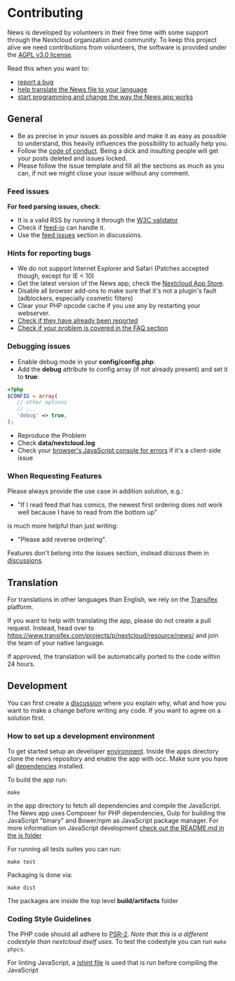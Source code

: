 # Contributing

News is developed by volunteers in their free time with some support through the Nextcloud organization and community. To keep this project alive we need contributions from volunteers, the software is provided under the [AGPL v3.0 license](https://github.com/nextcloud/news/blob/master/COPYING).

Read this when you want to:

* [report a bug](#Issues)
* [help translate the News file to your language](#Translation)
* [start programming and change the way the News app works](#development)


## General
* Be as precise in your issues as possible and make it as easy as possible to understand, this heavily influences the possibility to actually help you.
* Follow the [code of conduct](https://nextcloud.com/code-of-conduct/). Being a dick and insulting people will get your posts deleted and issues locked.
* Please follow the issue template and fill all the sections as much as you can, if not we might close your issue without any comment.

### Feed issues
**For feed parsing issues, check**:
* It is a valid RSS by running it through the [W3C validator](http://validator.w3.org/feed/)
* Check if [feed-io](https://feed-io.net/) can handle it.
* Use the [feed issues](https://github.com/nextcloud/news/discussions/categories/feed-issues) section in discussions.

### Hints for reporting bugs
* We do not support Internet Explorer and Safari (Patches accepted though, except for IE < 10)
* Get the latest version of the News app, check the [Nextcloud App Store](https://apps.nextcloud.com/apps/news/releases).
* Disable all browser add-ons to make sure that it's not a plugin's fault (adblockers, especially cosmetic filters)
* Clear your PHP opcode cache if you use any by restarting your webserver.
* [Check if they have already been reported](https://github.com/nextcloud/news/issues?state=open)
* [Check if your problem is covered in the FAQ section](https://github.com/nextcloud/news#faq)

### Debugging issues
* Enable debug mode in your **config/config.php**:
 * Add the **debug** attribute to config array (if not already present) and set it to **true**:
 ```php
 <?php
 $CONFIG = array(
    // other options
    // ...
    'debug' => true,
 );
 ```

* Reproduce the Problem
* Check **data/nextcloud.log**
* Check your [browser's JavaScript console for errors](http://ggnome.com/wiki/Using_The_Browser_Error_Console) if it's a client-side issue

### When Requesting Features
Please always provide the use case in addition solution, e.g.:

* "If I read feed that has comics, the newest first ordering does not work well because I have to read from the bottom up"

is much more helpful than just writing:

* "Please add reverse ordering".

Features don't belong into the issues section, instead discuss them in [discussions](https://github.com/nextcloud/news/discussions/categories/features).

## Translation

For translations in other languages than English, we rely on the [Transifex](https://www.transifex.com/) platform.

If you want to help with translating the app, please do not create a pull request. Instead, head over to https://www.transifex.com/projects/p/nextcloud/resource/news/ and join the team of your native language.

If approved, the translation will be automatically ported to the code within 24 hours.

## Development
You can first create a [discussion](https://github.com/nextcloud/news/discussions/categories/features) where you explain why, what and how you want to make a change before writing any code. If you want to agree on a solution first.

### How to set up a development environment
To get started setup an developer [environment](https://docs.nextcloud.com/server/latest/developer_manual/getting_started/devenv.html). Inside the apps directory clone the news repository and enable the app with occ.
Make sure you have all [dependencies](https://github.com/nextcloud/news/blob/master/docs/install.md#build-dependencies) installed.

To build the app run:

    make

in the app directory to fetch all dependencies and compile the JavaScript. The News app uses Composer for PHP dependencies, Gulp for building the JavaScript "binary" and Bower/npm as JavaScript package manager. For more information on JavaScript development [check out the README.md in the js folder](https://github.com/nextcloud/news/blob/master/js/README.md)

For running all tests suites you can run:

    make test

Packaging is done via:

    make dist

The packages are inside the top level **build/artifacts** folder

### Coding Style Guidelines
The PHP code should all adhere to [PSR-2](https://www.php-fig.org/psr/psr-2/).
*Note that this is a different codestyle than nextcloud itself uses.*
To test the codestyle you can run `make phpcs`.

For linting JavaScript, a [jshint file](https://github.com/nextcloud/news/blob/master/js/.jshintrc) is used that is run before compiling the JavaScript
